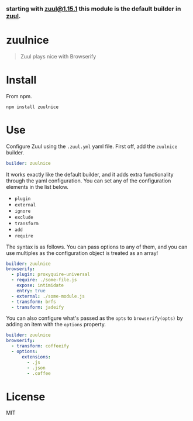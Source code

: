 ### starting with [zuul@1.15.1](https://www.npmjs.org/package/zuul) this module is the default builder in [zuul](https://github.com/defunctzombie/zuul).

# zuulnice

> Zuul plays nice with Browserify

# Install

From npm.

```shell
npm install zuulnice
```

# Use

Configure Zuul using the `.zuul.yml` yaml file. First off, add the `zuulnice` builder.

```yaml
builder: zuulnice
```

It works exactly like the default builder, and it adds extra functionality through the yaml configuration. You can set any of the configuration elements in the list below.

- `plugin`
- `external`
- `ignore`
- `exclude`
- `transform`
- `add`
- `require`

The syntax is as follows. You can pass options to any of them, and you can use multiples as the configuration object is treated as an array!

```yaml
builder: zuulnice
browserify:
  - plugin: proxyquire-universal
  - require: ./some-file.js
    expose: intimidate
    entry: true
  - external: ./some-module.js
  - transform: brfs
  - transform: jadeify
```

You can also configure what's passed as the `opts` to `browserify(opts)` by adding an item with the `options` property.

```yaml
builder: zuulnice
browserify:
  - transform: coffeeify
  - options:
      extensions:
        - .js
        - .json
        - .coffee
```

# License

MIT
